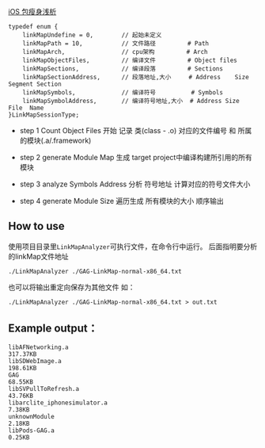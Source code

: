 [iOS 包瘦身浅析](http://778477.github.io/2016/09/01/2016-09-01-iOS%20%E5%8C%85%E7%98%A6%E8%BA%AB%E7%A0%94%E7%A9%B6/)


```
typedef enum {
    linkMapUndefine = 0,        // 起始未定义
    linkMapPath = 10,           // 文件路径         # Path
    linkMapArch,                // cpu架构         # Arch
    linkMapObjectFiles,         // 编译文件         # Object files
    linkMapSections,            // 编译段落         # Sections
    linkMapSectionAddress,      // 段落地址,大小     # Address    Size        Segment Section
    linkMapSymbols,             // 编译符号          # Symbols
    linkMapSymbolAddress,       // 编译符号地址,大小  # Address	Size    	File  Name
}LinkMapSessionType;

```


 
 
 * step 1
 Count Object Files
 开始 记录 类(class - .o) 对应的文件编号 和 所属的模块(.a/.framework)
 
 * step 2
 generate Module Map
 生成 target project中编译构建所引用的所有模块
 
 * step 3
 analyze Symbols Address
 分析 符号地址 计算对应的符号文件大小
 
 * step 4
 generate Module Size
 遍历生成 所有模块的大小 顺序输出

## How to use

使用项目目录里`LinkMapAnalyzer`可执行文件，在命令行中运行。
后面指明要分析的linkMap文件地址

`./LinkMapAnalyzer ./GAG-LinkMap-normal-x86_64.txt`

也可以将输出重定向保存为其他文件 如：

`./LinkMapAnalyzer ./GAG-LinkMap-normal-x86_64.txt > out.txt`


## Example output：

```
libAFNetworking.a                                                       317.37KB
libSDWebImage.a                                                         198.61KB
GAG                                                                      68.55KB
libSVPullToRefresh.a                                                     43.76KB
libarclite_iphonesimulator.a                                              7.38KB
unknownModule                                                             2.18KB
libPods-GAG.a                                                             0.25KB
```
